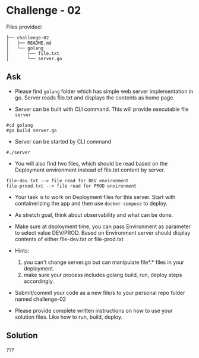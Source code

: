 # Challenge - 02

Files provided:
```
├── challenge-02
│   ├── README.md
│   └── golang
│       ├── file.txt
│       └── server.go
```

## Ask
- Please find `golang` folder which has simple web server implementation in go. Server reads file.txt and displays the contents as home page.

- Server can be built with CLI command. This will provide executable file `server`
```
#cd golang 
#go build server.go
```
- Server can be started by CLI command
```
#./server 
```
- You will also find two files, which should be read based on the Deployment environment instead of file.txt content by server.
```
file-dev.txt --> file read for DEV environment
file-prood.txt --> file read for PROD environment
```
- Your task is to work on Deployment files for this server. Start with containerizing the app and then use `docker-compose` to deploy.
- As stretch goal, think about observability and what can be done.

- Make sure at deployment time, you can pass Environment as parameter to select value DEV/PROD. Based on Environment server should display contents of either file-dev.txt or file-prod.txt

- Hints:
  1) you can't change server.go but can manipulate file*.* files in your deployment.
  2) make sure your process includes golang build, run, deploy steps accordingly.
  
- Submit/commit your code as a new file/s to your personal repo folder named challenge-02

- Please provide complete written instructions on how to use your solution files. Like how to run, build, deploy.

## Solution 
???



